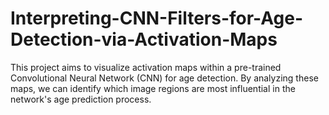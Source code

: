 # Interpreting-CNN-Filters-for-Age-Detection-via-Activation-Maps
This project aims to visualize activation maps within a pre-trained Convolutional Neural Network (CNN) for age detection. By analyzing these maps, we can identify which image regions are most influential in the network's age prediction process. 
